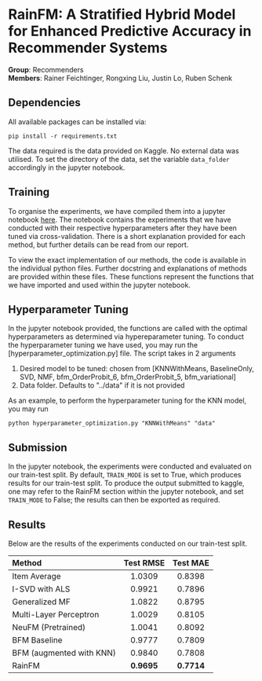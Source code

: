 # RainFM: A Stratified Hybrid Model for Enhanced Predictive Accuracy in Recommender Systems

**Group**: Recommenders  
**Members**: Rainer Feichtinger, Rongxing Liu, Justin Lo, Ruben Schenk  

## Dependencies
All available packages can be installed via:
```
pip install -r requirements.txt
```

The data required is the data provided on Kaggle. No external data was utilised. To set the directory of the data, set the variable ```data_folder``` accordingly in the jupyter notebook.

## Training
To organise the experiments, we have compiled them into a jupyter notebook [here](experiments.ipynb). The notebook contains the experiments that we have conducted with their respective hyperparameters after they have been tuned via cross-validation. There is a short explanation provided for each method, but further details can be read from our report. 

To view the exact implementation of our methods, the code is available in the individual python files. Further docstring and explanations of methods are provided within these files. These functions represent the functions that we have imported and used within the jupyter notebook.

## Hyperparameter Tuning
In the jupyter notebook provided, the functions are called with the optimal hyperparameters as determined via hypereparameter tuning. To conduct the hyperparameter tuning we have used, you may run the [hyperparameter_optimization.py] file. The script takes in 2 arguments
1. Desired model to be tuned: chosen from [KNNWithMeans, BaselineOnly, SVD, NMF, bfm_OrderProbit_6, bfm_OrderProbit_5, bfm_variational]
2. Data folder. Defaults to "../data" if it is not provided

As an example, to perform the hyperparameter tuning for the KNN model, you may run 
```
python hyperparameter_optimization.py "KNNWithMeans" "data"
```

## Submission
In the jupyter notebook, the experiments were conducted and evaluated on our train-test split. By default, ```TRAIN_MODE``` is set to True, which produces results for our train-test split. To produce the output submitted to kaggle, one may refer to the RainFM section within the jupyter notebook, and set ```TRAIN_MODE``` to False; the results can then be exported as required.

## Results
Below are the results of the experiments conducted on our train-test split. 

| Method                  | Test RMSE | Test MAE |
| :---------------------- | :-------: |:-------: |
| Item Average            | 1.0309    | 0.8398  |
| I-SVD with ALS          | 0.9921    | 0.7896  |
| Generalized MF          | 1.0822    | 0.8795  |
| Multi-Layer Perceptron  | 1.0029    | 0.8105  |
| NeuFM (Pretrained)      | 1.0041    | 0.8092  |
| BFM Baseline            | 0.9777    | 0.7809  |
| BFM (augmented with KNN)| 0.9840    | 0.7808  |
| RainFM                  |**0.9695** | **0.7714**|